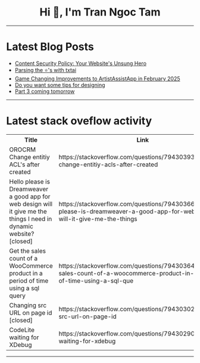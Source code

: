 <h1 align="center">Hi 👋, I'm Tran Ngoc Tam</h1>

---

# Latest Blog Posts 
<!-- BLOG-POST-LIST:START -->
- [Content Security Policy: Your Website&#39;s Unsung Hero](https://dev.to/simplr_sh/content-security-policy-your-websites-unsung-hero-44dp)
- [Parsing the ⭐&#39;s with txtai](https://dev.to/neuml/parsing-the-s-with-txtai-31lf)
- [Game Changing Improvements to ArtistAssistApp in February 2025](https://dev.to/eugene-khyst/game-changing-improvements-to-artistassistapp-in-february-2025-5577)
- [Do you want some tips for designing](https://dev.to/mince/do-you-want-some-tips-for-designing-30g7)
- [Part 3 coming tomorrow](https://dev.to/mince/part-3-coming-tomorrow-2d9m)
<!-- BLOG-POST-LIST:END -->

---

# Latest stack oveflow activity
<table>
  <tr><th>Title</th><th>Link</th></tr>
  <!-- STACKOVERFLOW:START --><tr><td>OROCRM Change entitiy ACL&#39;s after created</td><td>https://stackoverflow.com/questions/79430393/orocrm-change-entitiy-acls-after-created</td></tr><tr><td>Hello please is Dreamweaver a good app for web design will it give me the things I need in dynamic website? [closed]</td><td>https://stackoverflow.com/questions/79430366/hello-please-is-dreamweaver-a-good-app-for-web-design-will-it-give-me-the-things</td></tr><tr><td>Get the sales count of a WooCommerce product in a period of time using a sql query</td><td>https://stackoverflow.com/questions/79430364/get-the-sales-count-of-a-woocommerce-product-in-a-period-of-time-using-a-sql-que</td></tr><tr><td>Changing src URL on page id [closed]</td><td>https://stackoverflow.com/questions/79430302/changing-src-url-on-page-id</td></tr><tr><td>CodeLite waiting for XDebug</td><td>https://stackoverflow.com/questions/79430290/codelite-waiting-for-xdebug</td></tr><!-- STACKOVERFLOW:END -->
</table>

---


